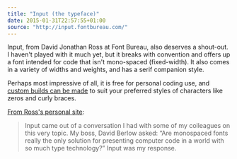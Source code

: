 ```yaml
---
title: "Input (the typeface)"
date: 2015-01-31T22:57:55+01:00
source: "http://input.fontbureau.com/"
---
```


Input, from David Jonathan Ross at Font Bureau, also deserves a shout-out. I haven't played with it much yet, but it breaks with convention and offers up a font intended for code that isn't mono-spaced (fixed-width). It also comes in a variety of widths and weights, and has a serif companion style.

Perhaps most impressive of all, it is free for personal coding use, and [custom builds can be made](http://input.fontbureau.com/preview/?size=14&language=python&theme=solarized-dark&family=InputSans&width=300&weight=300&line-height=1.2&a=0&g=0&i=0&l=0&zero=0&asterisk=0&braces=0&preset=default&customize=please) to suit your preferred styles of characters like zeros and curly braces.

[From Ross's personal site](http://djr.com):

> Input came out of a conversation I had with some of my colleagues on this very topic. My boss, David Berlow asked: “Are monospaced fonts really the only solution for presenting computer code in a world with so much type technology?” Input was my response.
